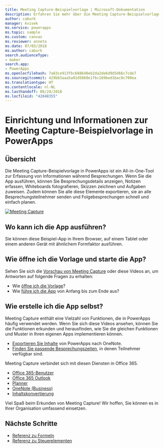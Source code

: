 ```yaml
---
title: Meeting Capture-Beispielvorlage | Microsoft-Dokumentation
description: Erfahren Sie mehr über die Meeting Capture-Beispielvorlage in PowerApps mit Informationen zum Setup, einer Übersicht und umfassenden Einblicken in die Erstellung der App.
author: caburk
manager: kvivek
ms.service: powerapps
ms.topic: sample
ms.custom: canvas
ms.reviewer: anneta
ms.date: 07/03/2018
ms.author: caburk
search.audienceType:
- maker
search.app:
- PowerApps
ms.openlocfilehash: 7a83ce913fbc688640eb2da2de6d9d5d66c7cde7
ms.sourcegitcommit: 429b83aaa5a91d5868e1fbc169bed1bac0c709ea
ms.translationtype: HT
ms.contentlocale: nl-NL
ms.lasthandoff: 08/24/2018
ms.locfileid: "42848355"
---
```

# <a name="set-up-and-learn-about-the-meeting-capture-sample-template-in-powerapps"></a>Einrichtung und Informationen zur Meeting Capture-Beispielvorlage in PowerApps

## <a name="overview"></a>Übersicht

 Die Meeting Capture-Beispielvorlage in PowerApps ist ein All-in-One-Tool zur Erfassung von Informationen während Besprechungen. Wenn Sie die App ausführen, können Sie Besprechungsdetails anzeigen, Notizen erfassen, Whiteboards fotografieren, Skizzen zeichnen und Aufgaben zuweisen. Zudem können Sie alle diese Elemente exportieren, sie an alle Besprechungsteilnehmer senden und Folgebesprechungen schnell und einfach planen.

[![Meeting Capture](media/sample-meeting-capture/MeetingCapture.png)](https://aka.ms/previewmeetingcapture)

## <a name="where-can-i-run-the-app"></a>Wo kann ich die App ausführen?

Sie können diese Beispiel-App in Ihrem Browser, auf einem Tablet oder einem anderen Gerät mit ähnlichem Formfaktor ausführen.

## <a name="how-do-i-open-the-template-and-run-the-app"></a>Wie öffne ich die Vorlage und starte die App?

Sehen Sie sich die [Vorschau von Meeting Capture](https://aka.ms/previewmeetingcapture) oder diese Videos an, um Antworten auf folgende Fragen zu erhalten:

- Wie [öffne ich die Vorlage](https://www.youtube.com/watch?v=MTsbjln1AcA&index=1&list=PL8IYfXypsj2B5FizD0ZVVuzf49vr8yXFU)?
- Wie [führe ich die App](https://youtu.be/mGyxyJL4gJk) von Anfang bis zum Ende aus?

## <a name="how-do-i-build-the-app-myself"></a>Wie erstelle ich die App selbst?

Meeting Capture enthält eine Vielzahl von Funktionen, die in PowerApps häufig verwendet werden. Wenn Sie sich diese Videos ansehen, können Sie die Funktionen erkunden und herausfinden, wie Sie die gleichen Funktionen und Muster in Ihren eigenen Apps implementieren können.

- [Exportieren Sie Inhalte](https://youtu.be/D6kmeM0UFH0) von PowerApps nach OneNote.
- [Finden Sie passende Besprechungszeiten](https://youtu.be/gSD8m6d_Gv0), in denen Teilnehmer verfügbar sind.

Meeting Capture verbindet sich mit diesen Diensten in Office 365.

- [Office 365-Benutzer](https://docs.microsoft.com/en-us/connectors/office365users/)
- [Office 365 Outlook](https://docs.microsoft.com/en-us/connectors/office365/)
- [Planner](https://docs.microsoft.com/en-us/connectors/planner/)
- [OneNote (Business)](https://docs.microsoft.com/en-us/connectors/onenote/)
- [Inhaltskonvertierung](https://docs.microsoft.com/en-us/connectors/conversionservice/)

Viel Spaß beim Erkunden von Meeting Capture! Wir hoffen, Sie können es in Ihrer Organisation umfassend einsetzen.

## <a name="next-steps"></a>Nächste Schritte
- [Referenz zu Formeln](https://docs.microsoft.com/en-us/powerapps/maker/canvas-apps/formula-reference)
- [Referenz zu Steuerelementen](https://docs.microsoft.com/en-us/powerapps/maker/canvas-apps/reference-properties)
 
